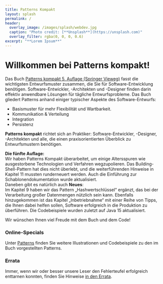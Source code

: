 ```yaml
---
title: Patterns Kompakt
layout: splash
permalink: /
header:
  overlay_image: /images/splash/webdev.jpg
  caption: "Photo credit: [**Unsplash**](https://unsplash.com)"
  overlay_filter: rgba(0, 0, 0, 0.6)
excerpt: "**Lorem Ipsum**"
---
```


# Willkommen bei Patterns kompakt!

Das Buch [Patterns kompakt 5. Auflage (Springer Vieweg)](https://www.springer.com/de/book/9783662579367)
fasst die wichtigsten Entwurfsmuster zusammen, die Sie für Software-Entwicklung benötigen. Software-Entwickler, -Architekten und -Designer finden darin effektiv anwendbare Lösungen für tägliche Entwurfsprobleme. Das Buch gliedert Patterns anhand einiger typischer Aspekte des Software-Entwurfs:
* Basismuster für mehr Flexibilität und Wartbarkeit.
* Kommunikation & Verteilung
* Integration
* Persistenz 


**Patterns kompakt** richtet sich an Praktiker: Software-Entwickler, -Designer, -Architekten und alle, die einen praxisorientierten Überblick zu Entwurfsmustern benötigen.


**Die fünfte Auflage:**  
Wir haben Patterns Kompakt überarbeitet, um einige Altersspuren wie ausgestorbene Technologien und Verfahren wegzupolieren. Das Building-Shell-Pattern hat dies nicht überlebt, und die weiterführenden Hinweise in Kapitel 11 mussten runderneuert werden. Auch die Einführung zur Schablonendokumentation wurde aktualisiert.  
Daneben gibt es natürlich auch **Neues**:   
Im Kapitel 9 haben wir das Pattern „Hashwertschlüssel“ ergänzt, das bei der Verarbeitung großer Datenmengen nützlich sein kann. Ebenfalls hinzugekommen ist das Kapitel „Inbetriebnahme“ mit einer Reihe von Tipps, die Ihnen dabei helfen sollen, Software erfolgreich in die Produktion zu überführen. Die Codebeispiele wurden zuletzt auf Java 15 aktualisiert.

Wir wünschen Ihnen viel Freude mit dem Buch und dem Code!	


### Online-Specials
Unter [Patterns](/patterns) finden Sie weitere Illustrationen und Codebeispiele zu den im Buch vorgestellten Patterns.

### Errata
Immer, wenn wir oder besser unsere Leser den Fehlerteufel erfolgreich enttarnen konnten, finden Sie Hinweise [in den Errata](/errata).